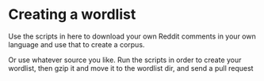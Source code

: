 # Creating a wordlist

Use the scripts in here to download your own Reddit comments in your own
language and use that to create a corpus.

Or use whatever source you like. Run the scripts in order to create your
wordlist, then gzip it and move it to the wordlist dir, and send a pull
request

